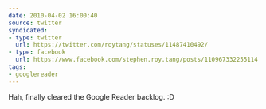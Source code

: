 ```yaml
---
date: 2010-04-02 16:00:40
source: twitter
syndicated:
- type: twitter
  url: https://twitter.com/roytang/statuses/11487410492/
- type: facebook
  url: https://www.facebook.com/stephen.roy.tang/posts/110967332255114
tags:
- googlereader
---
```


Hah, finally cleared the Google Reader backlog. :D